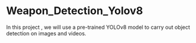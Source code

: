 # Weapon_Detection_Yolov8
In this project , we will use a pre-trained YOLOv8 model to carry out object detection on images and videos.
